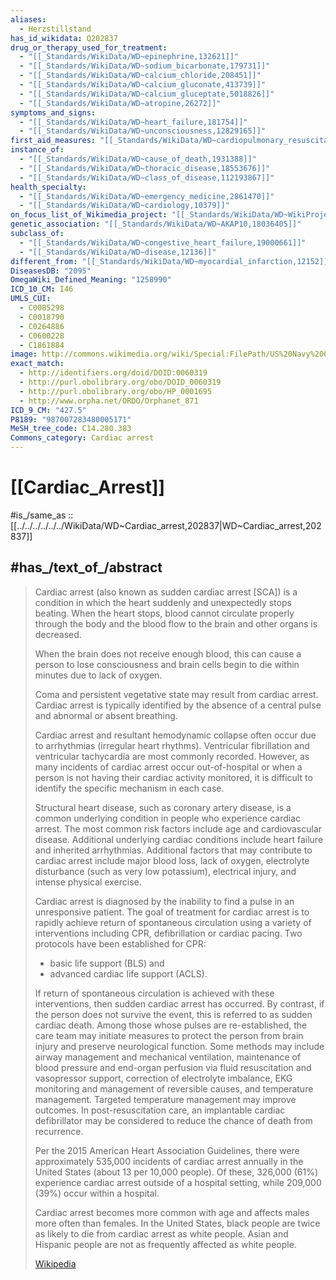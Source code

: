 ```yaml
---
aliases:
  - Herzstillstand
has_id_wikidata: Q202837
drug_or_therapy_used_for_treatment:
  - "[[_Standards/WikiData/WD~epinephrine,132621]]"
  - "[[_Standards/WikiData/WD~sodium_bicarbonate,179731]]"
  - "[[_Standards/WikiData/WD~calcium_chloride,208451]]"
  - "[[_Standards/WikiData/WD~calcium_gluconate,413739]]"
  - "[[_Standards/WikiData/WD~calcium_gluceptate,5018826]]"
  - "[[_Standards/WikiData/WD~atropine,26272]]"
symptoms_and_signs:
  - "[[_Standards/WikiData/WD~heart_failure,181754]]"
  - "[[_Standards/WikiData/WD~unconsciousness,12829165]]"
first_aid_measures: "[[_Standards/WikiData/WD~cardiopulmonary_resuscitation,185325]]"
instance_of:
  - "[[_Standards/WikiData/WD~cause_of_death,1931388]]"
  - "[[_Standards/WikiData/WD~thoracic_disease,18553676]]"
  - "[[_Standards/WikiData/WD~class_of_disease,112193867]]"
health_specialty:
  - "[[_Standards/WikiData/WD~emergency_medicine,2861470]]"
  - "[[_Standards/WikiData/WD~cardiology,10379]]"
on_focus_list_of_Wikimedia_project: "[[_Standards/WikiData/WD~WikiProject_Medicine,4099686]]"
genetic_association: "[[_Standards/WikiData/WD~AKAP10,18036405]]"
subclass_of:
  - "[[_Standards/WikiData/WD~congestive_heart_failure,19000661]]"
  - "[[_Standards/WikiData/WD~disease,12136]]"
different_from: "[[_Standards/WikiData/WD~myocardial_infarction,12152]]"
DiseasesDB: "2095"
OmegaWiki_Defined_Meaning: "1258990"
ICD_10_CM: I46
UMLS_CUI:
  - C0085298
  - C0018790
  - C0264886
  - C0600228
  - C1861884
image: http://commons.wikimedia.org/wiki/Special:FilePath/US%20Navy%20040421-N-8090G-001%20Hospital%20Corpsman%203rd%20Class%20Flowers%20administers%20chest%20compressions%20to%20a%20simulated%20cardiac%20arrest%20victim.jpg
exact_match:
  - http://identifiers.org/doid/DOID:0060319
  - http://purl.obolibrary.org/obo/DOID_0060319
  - http://purl.obolibrary.org/obo/HP_0001695
  - http://www.orpha.net/ORDO/Orphanet_871
ICD_9_CM: "427.5"
P8189: "987007283480005171"
MeSH_tree_code: C14.280.383
Commons_category: Cardiac arrest
---
```


# [[Cardiac_Arrest]] 

#is_/same_as :: [[../../../../../../WikiData/WD~Cardiac_arrest,202837|WD~Cardiac_arrest,202837]] 

## #has_/text_of_/abstract 

> Cardiac arrest (also known as sudden cardiac arrest [SCA]) 
> is a condition in which the heart suddenly and unexpectedly stops beating. 
> When the heart stops, blood cannot circulate properly through the body 
> and the blood flow to the brain and other organs is decreased. 
> 
> When the brain does not receive enough blood, 
> this can cause a person to lose consciousness 
> and brain cells begin to die within minutes due to lack of oxygen. 
> 
> Coma and persistent vegetative state may result from cardiac arrest. 
> Cardiac arrest is typically identified by the absence of a central pulse and abnormal or absent breathing.
>
> Cardiac arrest and resultant hemodynamic collapse often occur due to arrhythmias (irregular heart rhythms). 
> Ventricular fibrillation and ventricular tachycardia are most commonly recorded. 
> However, as many incidents of cardiac arrest occur out-of-hospital 
> or when a person is not having their cardiac activity monitored, 
> it is difficult to identify the specific mechanism in each case.
>
> Structural heart disease, such as coronary artery disease, 
> is a common underlying condition in people who experience cardiac arrest. 
> The most common risk factors include age and cardiovascular disease. 
> Additional underlying cardiac conditions include heart failure and inherited arrhythmias. 
> Additional factors that may contribute to cardiac arrest include major blood loss, 
> lack of oxygen, electrolyte disturbance (such as very low potassium), 
> electrical injury, and intense physical exercise.
>
> Cardiac arrest is diagnosed by the inability to find a pulse in an unresponsive patient. 
> The goal of treatment for cardiac arrest is 
> to rapidly achieve return of spontaneous circulation 
> using a variety of interventions including CPR, defibrillation or cardiac pacing. 
> Two protocols have been established for CPR: 
> - basic life support (BLS) and 
> - advanced cardiac life support (ACLS).
>
> If return of spontaneous circulation is achieved with these interventions, then sudden cardiac arrest has occurred. By contrast, if the person does not survive the event, this is referred to as sudden cardiac death. Among those whose pulses are re-established, the care team may initiate measures to protect the person from brain injury and preserve neurological function. Some methods may include airway management and mechanical ventilation, maintenance of blood pressure and end-organ perfusion via fluid resuscitation and vasopressor support, correction of electrolyte imbalance, EKG monitoring and management of reversible causes, and temperature management. Targeted temperature management may improve outcomes. In post-resuscitation care, an implantable cardiac defibrillator may be considered to reduce the chance of death from recurrence.
>
> Per the 2015 American Heart Association Guidelines, there were approximately 535,000 incidents of cardiac arrest annually in the United States (about 13 per 10,000 people). Of these, 326,000 (61%) experience cardiac arrest outside of a hospital setting, while 209,000 (39%) occur within a hospital.
>
> Cardiac arrest becomes more common with age and affects males more often than females. In the United States, black people are twice as likely to die from cardiac arrest as white people. Asian and Hispanic people are not as frequently affected as white people.
>
> [Wikipedia](https://en.wikipedia.org/wiki/Cardiac%20arrest) 


